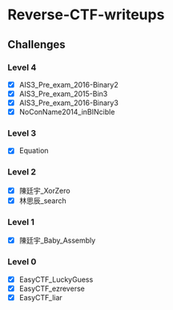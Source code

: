 # Reverse-CTF-writeups

## Challenges

### Level 4

- [x] AIS3_Pre_exam_2016-Binary2
- [x] AIS3_Pre_exam_2015-Bin3
- [x] AIS3_Pre_exam_2016-Binary3
- [x] NoConName2014_inBINcible

### Level 3

- [x] Equation

### Level 2

- [x] 陳廷宇_XorZero
- [x] 林思辰_search

### Level 1

- [x] 陳廷宇_Baby_Assembly

### Level 0

- [x] EasyCTF_LuckyGuess
- [x] EasyCTF_ezreverse
- [x] EasyCTF_liar
